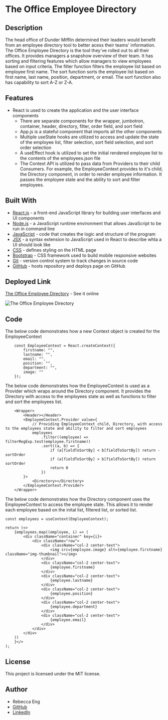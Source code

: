 # The Office Employee Directory

## Description
The head office of Dunder Mifflin determined their leaders would benefit from an employee directory tool to better acess their teams' information. The Office Employee Directory is the tool they've rolled out to all their offices. It provides managers a snapshow overview of their team. It has sorting and filtering features which allow managers to view employees based on input criteria. The filter function filters the employee list based on employee first name. The sort function sorts the employee list based on first name, last name, position, department, or email. The sort function also has capability to sort A-Z or Z-A. 

## Features
* React is used to create the application and the user interface components
    * There are separate components for the wrapper, jumbotron, container, header, directory, filter, order field, and sort field
    * App.js is a stateful component that imports all the other components
    * Multiple useState hooks are utilized to access and update the state of the employee list, filter selection, sort field selection, and sort order selection
    * A useEffect hook is utilized to set the initial rendered employee list to the contents of the employees.json file
    * The Context API is utilized to pass data from Providers to their child Consumers. For example, the EmployeeContext provides to it's child, the Directory component, in order to render employee information. It passes the employee state and the ability to sort and filter employees.


## Built With
* [React.js](https://reactjs.org/) - a front-end JavaScript library for building user interfaces and UI components
* [Node.js](https://nodejs.org/en/) - a JavaScript runtime environment that allows JavaScript to be run in command line
* [JavaScript](https://developer.mozilla.org/en-US/docs/Web/JavaScript) - code that creates the logic and structure of the program
* [JSX](https://reactjs.org/docs/introducing-jsx.html) - a syntax extension to JavaScript used in React to describe whta a UI should look like
* [CSS](https://developer.mozilla.org/en-US/docs/Web/CSS) - defines styling on the HTML page
* [Bootstrap](https://getbootstrap.com/) - CSS framework used to build mobile responsive websites
* [Git](https://git-scm.com/) - version control system to track changes in source code
* [GitHub](https://github.com/) - hosts repository and deploys page on GitHub

## Deployed Link
[The Office Employee Directory](https://engrebecca.github.io/employee-directory/) - See it online

![The Office Employee Directory](assets/employee_directory.gif)

## Code
The below code demonstrates how a new Context object is created for the EmployeeContext

        const EmployeeContext = React.createContext({
            firstname: "",
            lastname: "",
            email: "",
            position: "",
            department: "",
            image: ""
        });

The below code demonstrates how the EmployeeContext is used as a Provider which wraps around the Directory component. It provides the Directory with access to the employees state as well as functions to filter and sort the employees list.

        <Wrapper>
            <Header></Header>
            <EmployeeContext.Provider value={
                // Providing EmployeeContext child, Directory, with access to the employees state and ability to filter and sort employees
                employees
                    .filter((employee) => filterRegExp.test(employee.firstname))
                    .sort((a, b) => {
                        if (a[fieldToSortBy] < b[fieldToSortBy]) return -sortOrder
                        if (a[fieldToSortBy] > b[fieldToSortBy]) return sortOrder
                        return 0
                    })
            }>
                <Directory></Directory>
            </EmployeeContext.Provider>
        </Wrapper>

The below code demonstrates how the Directory component uses the EmployeeContext to access the employee state. This allows it to render each employee based on the inital list, filtered list, or sorted list.

    const employees = useContext(EmployeeContext);

    return (<>
        {employees.map((employee, i) => (
            <div className="container" key={i}>
                <div className="row">
                    <div className="col-2 center-text">
                        <img src={employee.image} alt={employee.firstname} className="img-thumbnail"></img>
                    </div>
                    <div className="col-2 center-text">
                        {employee.firstname}
                    </div>
                    <div className="col-2 center-text">
                        {employee.lastname}
                    </div>
                    <div className="col-2 center-text">
                        {employee.position}
                    </div>
                    <div className="col-2 center-text">
                        {employee.department}
                    </div>
                    <div className="col-2 center-text">
                        {employee.email}
                    </div>
                </div>
            </div>
        ))
        }</>
    );

## License
This project is licensed under the MIT license.

## Author
* Rebecca Eng
* [GitHub](https://github.com/engrebecca)
* [LinkedIn](https://www.linkedin.com/in/engrebecca/)
